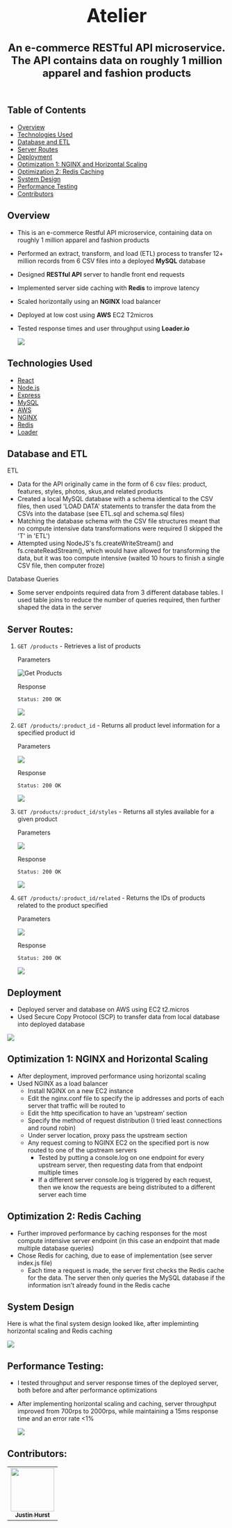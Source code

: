 <h1 align="center" style="font-size: 2.7rem;">Atelier</h1>

<h2 align="center" style="font-size: 1.5rem;">An e-commerce RESTful API microservice. The API contains data on roughly 1 million apparel and fashion products<br><br>



## Table of Contents

- [Overview](#Overview)
- [Technologies Used](#Technologies-Used)
- [Database and ETL](#Database-and-ETL)
- [Server Routes](#Server-Routes)
- [Deployment](#Deployment)
- [Optimization 1: NGINX and Horizontal Scaling](#Optimization-1:-NGINX-and-Horizontal-Scaling)
- [Optimization 2: Redis Caching](#Optimization-2:-Redis-Caching)
- [System Design](#System-Design)
- [Performance Testing](#Performance-Testing)
- [Contributors](#Contributors)

## Overview
- This is an e-commerce Restful API microservice, containing data on roughly 1 million apparel and fashion products
- Performed an extract, transform, and load (ETL) process to transfer 12+ million records from 6 CSV files into a deployed **MySQL** database
- Designed **RESTful API** server to handle front end requests
- Implemented server side caching with **Redis** to improve latency
- Scaled horizontally using an **NGINX** load balancer
- Deployed at low cost using **AWS** EC2 T2micros
- Tested response times and user throughput using **Loader.io**

  ![](images/design_2.png)

## Technologies Used
- [React](https://reactjs.org/)
- [Node.js](https://nodejs.org/en/)
- [Express](https://expressjs.com/)
- [MySQL](https://www.mysql.com/)
- [AWS](https://aws.amazon.com/)
- [NGINX](https://www.nginx.com/)
- [Redis](https://redis.io/)
- [Loader](https://loader.io/)

## Database and ETL
ETL
- Data for the API originally came in the form of 6 csv files: product, features, styles, photos, skus,and related products
- Created a local MySQL database with a schema identical to the CSV files, then used 'LOAD DATA' statements to transfer the data from the CSVs into the database (see ETL.sql and schema.sql files)
- Matching the database schema with the CSV file structures meant that no compute intensive data transformations were required (I skipped the 'T' in 'ETL')
- Attempted using NodeJS's fs.createWriteStream() and fs.createReadStream(), which would have allowed for transforming the data, but it was too compute intensive (waited 10 hours to finish a single CSV file, then computer froze)

Database Queries
- Some server endpoints required data from 3 different database tables. I used table joins to reduce the number of queries required, then further shaped the data in the server


## Server Routes:

1. `GET /products` - Retrieves a list of products

    Parameters

    ![Get Products](images/get_products_params.png 'Get Products')

    Response

    `Status: 200 OK`

    ![](images/get_products_response.png)

2.  `GET /products/:product_id` - Returns all product level information for a specified product id

    Parameters

    ![](images/get_productID_params.png)

    Response

    `Status: 200 OK`

    ![](images/get_productID_response.png)
3. `GET /products/:product_id/styles` - Returns all styles available for a given product

    Parameters

    ![](images/get_productStyles_params.png)

    Response

    `Status: 200 OK`

    ![](images/get_productStyles_response.png)


4. `GET /products/:product_id/related` - Returns the IDs of products related to the product specified

    Parameters

    ![](images/get_related_params.png)

    Response

    `Status: 200 OK`

    ![](images/get_related_response.png)


## Deployment
- Deployed server and database on AWS using EC2 t2.micros
- Used Secure Copy Protocol (SCP) to transfer data from local database into deployed database

![](images/AWS.png)

## Optimization 1: NGINX and Horizontal Scaling
- After deployment, improved performance using horizontal scaling
- Used NGINX as a load balancer
  - Install NGINX on a new EC2 instance
  - Edit the nginx.conf file to specify the ip addresses and ports of each server that traffic will be routed to
  - Edit the http specification to have an ‘upstream’ section
  - Specify the method of request distribution (I tried least connections and round robin)
  - Under server location, proxy pass the upstream section
  - Any request coming to NGINX EC2 on the specified port is now routed to one of the upstream servers
    - Tested by putting a console.log on one endpoint for every upstream server, then requesting data from that endpoint multiple times
    - If a different server console.log is triggered by each request, then we know the requests are being distributed to a different server each time

## Optimization 2: Redis Caching
- Further improved performance by caching responses for the most compute intensive server endpoint (in this case an endpoint that made multiple database queries)
- Chose Redis for caching, due to ease of implementation (see server index.js file)
  - Each time a request is made, the server first checks the Redis cache for the data. The server then only queries the MySQL database if the information isn't already found in the Redis cache

## System Design
Here is what the final system design looked like, after impleminting horizontal scaling and Redis caching

![](images/design_2.png)

## Performance Testing:
- I tested throughput and server response times of the deployed server, both before and after performance optimizations
- After implementing horizontal scaling and caching, server throughput improved from 700rps to 2000rps, while maintaining a 15ms response time and an error rate <1%

  ![](images/Loader.png)

## Contributors:


<table>
  <tr>
    <td align="center"><a href="https://github.com/TN423"><img src="https://avatars.githubusercontent.com/u/80915187?v=4" width="100px;" alt=""/><br /><sub><b>Justin Hurst</b></sub></a><br /></td>
  </tr>
</table>


<!-- https://learn-2.galvanize.com/cohorts/2779/blocks/94/content_files/Front%20End%20Capstone/project-atelier-catwalk/products.md -->